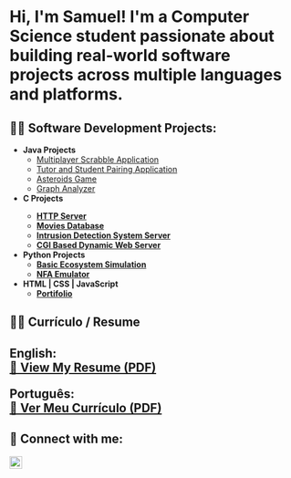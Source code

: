 <h1>Hi, I'm Samuel! 
I'm a Computer Science student passionate about building real-world software projects across multiple languages and platforms.

<h2>👨‍💻 Software Development Projects:</h2>

- <b>Java Projects</b>
  - [Multiplayer Scrabble Application](https://github.com/coxioxi/Scrabble.java)
  - [Tutor and Student Pairing Application](https://github.com/coxioxi/Tutor-and-Student-Pairing.java)
  - [Asteroids Game](https://github.com/coxioxi/Asteroids.java)
  - [Graph Analyzer](https://github.com/coxioxi/Graph.java)
- <b> C Projects <b>
  - [HTTP Server](https://github.com/coxioxi/HTTP-server-)
  - [Movies Database](https://github.com/coxioxi/Movies-Database)
  - [Intrusion Detection System Server](https://github.com/coxioxi/Intrusion-Detection-System-Server)
  - [CGI Based Dynamic Web Server](https://github.com/coxioxi/CGI-Based-Dynamic-Web-Server)
- <b>Python Projects</b>
  - [Basic Ecosystem Simulation](https://github.com/coxioxi/Ecosystem-Simulation)
  - [NFA Emulator](https://github.com/coxioxi/NFA-Simulator)
- <b>HTML | CSS | JavaScript</b>
  - [Portifolio](https://github.com/coxioxi/HTML-Project-)
 
<h2>👨‍💻 Currículo / Resume<h2>

**English:**  
[📄 View My Resume (PDF)](https://github.com/coxioxi/coxioxi/blob/main/My%20Resume.pdf)

**Português:**  
[📄 Ver Meu Currículo (PDF)](https://github.com/coxioxi/coxioxi/blob/main/Meu%20Curriculo.pdf)

<h2> 🤳 Connect with me:</h2>

[<img align="left" alt="JoshMadakor | LinkedIn" width="22px" src="https://cdn.jsdelivr.net/npm/simple-icons@v3/icons/linkedin.svg" />][linkedin]

[linkedin]: https://www.linkedin.com/in/samuel-costa-667097319/

<!--
**joshmadakor1/joshmadakor1** is a ✨ _special_ ✨ repository because its `README.md` (this file) appears on your GitHub profile.

Here are some ideas to get you started:

- 🔭 I’m currently working on ...
- 🌱 I’m currently learning ...
- 👯 I’m looking to collaborate on ...
- 🤔 I’m looking for help with ...
- 💬 Ask me about ...
- 📫 How to reach me: ...
- 😄 Pronouns: ...
- ⚡ Fun fact: ...
-->
